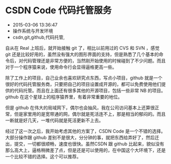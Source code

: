 # CSDN Code 代码托管服务
- 2015-03-06 13:36:47
- 操作系统与开发环境
- csdn,git,github,代码托管,

<!--markdown-->自从在 Real 上班后，就开始接触 git 了，相比以前用过的 CVS 和 SVN ，感觉 git 还是比较好用的，虽然没有强大的图形界面的支持，但是熟悉了几个基本的命令后，对代码管理还是非常方便的，当然刚开始使用的时候碰到了不少问题。而且对于一个程序猿来说，使用命令行会显得逼格更高一些。


<!--more-->


除了工作上的项目，自己业余也喜欢研究点东西，写点小项目，github 就是一个很好的代码托管服务商，只要把自己的项目设置成开源的，都可以免费使用他们提供的代码托管。而且在上面还有很多其他的开源项目，包括一些非常 NB 的项目。github 在这个星球上的程序猿界里，有着非常重要的地位。

但是 github 在伟大的局域网下，偶尔也会抽风，我在公司访问基本上还算很正常，但是家里用的是宽带通的网，偶尔就是死活连不上，那是相当的郁闷的。而且一断就是好几天，一堆代码就是死活更新不上去。

经过了这一次之后，我开始考虑其他的方案了，CSDN Code 是一个不错的选择。大部分操作跟 github 差别不是很大，分分钟的事，就把东西给弄好了，然后迁出，提交，一切都很顺畅，速度也很快。虽然CSDN 跟 github 比起来，貌似没有那么高大上，逼格稍微差了点，但是还是可以使用的，在中国这个大环境下，还是一个比较不错的选择。这个可以推荐。